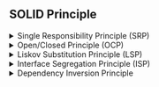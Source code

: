 ## SOLID Principle

<details>
<summary>Single Responsibility Principle (SRP)</summary>
<br/>

Principle: A class should have only one reason to change, meaning it should have only one responsibility.

Example:
```

public class Report
{
    public string Content { get; set; }
}

public class ReportPrinter
{
    public void Print(Report report)
    {
        Console.WriteLine(report.Content);
    }
}

public class ReportSaver
{
    public void Save(Report report)
    {
        // Code to save the report
    }
}
```
Here, the Report class is responsible for holding the report content, ReportPrinter is responsible for printing the report, and ReportSaver is responsible for saving the report. Each class has a single responsibility.

</details>
<details>
<summary>Open/Closed Principle (OCP)</summary>
<br/>

Principle: Software entities should be open for extension but closed for modification.

Example:
```
public abstract class Shape
{
    public abstract double Area();
}

public class Circle : Shape
{
    public double Radius { get; set; }

    public override double Area()
    {
        return Math.PI * Radius * Radius;
    }
}

public class Rectangle : Shape
{
    public double Width { get; set; }
    public double Height { get; set; }

    public override double Area()
    {
        return Width * Height;
    }
}
```
The Shape class is closed for modification but open for extension. New shapes can be added by extending the Shape class without modifying existing code.
</details>

<details>
<summary>Liskov Substitution Principle (LSP)</summary>
<br/>

Principle: Subtypes must be substitutable for their base types without altering the correctness of the program.

Example:

```
public class Bird
{
    public virtual void Fly()
    {
        Console.WriteLine("Flying");
    }
}

public class Sparrow : Bird
{
    public override void Fly()
    {
        Console.WriteLine("Sparrow flying");
    }
}

public class Ostrich : Bird
{
    public override void Fly()
    {
        throw new InvalidOperationException("Ostriches can't fly");
    }
}
```
Here, Ostrich violates the Liskov Substitution Principle because it cannot be substituted for Bird without altering the correctness of the program. A better design would avoid using inheritance in this case or handle the inability to fly in a different way.

</details>

<details>
<summary>Interface Segregation Principle (ISP)</summary>
<br/>

Principle: Clients should not be forced to depend upon interfaces they do not use.

Example:

```
public interface IPrinter
{
    void Print();
}

public interface IScanner
{
    void Scan();
}

public class MultiFunctionPrinter : IPrinter, IScanner
{
    public void Print()
    {
        Console.WriteLine("Printing");
    }

    public void Scan()
    {
        Console.WriteLine("Scanning");
    }
}

public class SimplePrinter : IPrinter
{
    public void Print()
    {
        Console.WriteLine("Printing");
    }
}
```
In this example, the IPrinter and IScanner interfaces are segregated. SimplePrinter class does not need to implement IScanner if it only supports printing.
</details>

<details>
<summary>Dependency Inversion Principle</summary>
<br/>

Suppose we have a NotificationService class responsible for sending notifications to users through various channels such as email, SMS, and push notifications. Initially, the NotificationService class directly depends on concrete implementations of these notification channels:

```
public class EmailNotificationService
{
    public void SendEmail(string recipient, string message)
    {
        // Code to send email
    }
}

public class SMSNotificationService
{
    public void SendSMS(string recipient, string message)
    {
        // Code to send SMS
    }
}

public class PushNotificationService
{
    public void SendPushNotification(string recipient, string message)
    {
        // Code to send push notification
    }
}

public class NotificationService
{
    private readonly EmailNotificationService emailService;
    private readonly SMSNotificationService smsService;
    private readonly PushNotificationService pushService;

    public NotificationService()
    {
        emailService = new EmailNotificationService();
        smsService = new SMSNotificationService();
        pushService = new PushNotificationService();
    }

    public void SendNotification(string recipient, string message)
    {
        emailService.SendEmail(recipient, message);
        smsService.SendSMS(recipient, message);
        pushService.SendPushNotification(recipient, message);
    }
}
```
In the above code, the NotificationService class directly creates instances of EmailNotificationService, SMSNotificationService, and PushNotificationService. This violates the Dependency Inversion Principle because NotificationService is tightly coupled to concrete implementations of notification channels.

To adhere to the DIP, we should introduce abstractions (interfaces or abstract classes) for the notification channels and have NotificationService depend on these abstractions instead of concrete implementations. Here's the refactored code:

```
public interface INotificationService
{
    void SendNotification(string recipient, string message);
}

public class EmailNotificationService : INotificationService
{
    public void SendNotification(string recipient, string message)
    {
        // Code to send email
    }
}

public class SMSNotificationService : INotificationService
{
    public void SendNotification(string recipient, string message)
    {
        // Code to send SMS
    }
}

public class PushNotificationService : INotificationService
{
    public void SendNotification(string recipient, string message)
    {
        // Code to send push notification
    }
}

public class NotificationService
{
    private readonly List<INotificationService> notificationServices;

    public NotificationService(IEnumerable<INotificationService> services)
    {
        notificationServices = services.ToList();
    }

    public void SendNotification(string recipient, string message)
    {
        foreach (var service in notificationServices)
        {
            service.SendNotification(recipient, message);
        }
    }
}
```
In this refactored code:

- We introduced the INotificationService interface representing a generic notification service.
- Each concrete notification service (EmailNotificationService, SMSNotificationService, PushNotificationService) implements this interface.
- The NotificationService class now depends on INotificationService abstraction instead of concrete implementations.
- It accepts a collection of INotificationService instances through its constructor, allowing for easier extensibility and flexibility.
  
By applying the Dependency Inversion Principle, we've decoupled the NotificationService from specific implementations, making it more flexible, testable, and maintainable.
</details>
